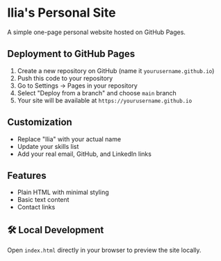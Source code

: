 # Ilia's Personal Site

A simple one-page personal website hosted on GitHub Pages.

## Deployment to GitHub Pages

1. Create a new repository on GitHub (name it `yourusername.github.io`)
2. Push this code to your repository
3. Go to Settings → Pages in your repository
4. Select "Deploy from a branch" and choose `main` branch
5. Your site will be available at `https://yourusername.github.io`

## Customization

- Replace "Ilia" with your actual name
- Update your skills list
- Add your real email, GitHub, and LinkedIn links

## Features

- Plain HTML with minimal styling
- Basic text content
- Contact links

## 🛠️ Local Development

Open `index.html` directly in your browser to preview the site locally.
